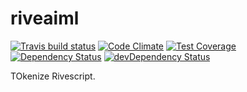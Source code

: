 # riveaiml
[![Travis build status](http://img.shields.io/travis/1egoman/riveaiml.svg?style=flat)](https://travis-ci.org/1egoman/riveaiml)
[![Code Climate](https://codeclimate.com/github/1egoman/riveaiml/badges/gpa.svg)](https://codeclimate.com/github/1egoman/riveaiml)
[![Test Coverage](https://codeclimate.com/github/1egoman/riveaiml/badges/coverage.svg)](https://codeclimate.com/github/1egoman/riveaiml)
[![Dependency Status](https://david-dm.org/1egoman/riveaiml.svg)](https://david-dm.org/1egoman/riveaiml)
[![devDependency Status](https://david-dm.org/1egoman/riveaiml/dev-status.svg)](https://david-dm.org/1egoman/riveaiml#info=devDependencies)

TOkenize Rivescript.
